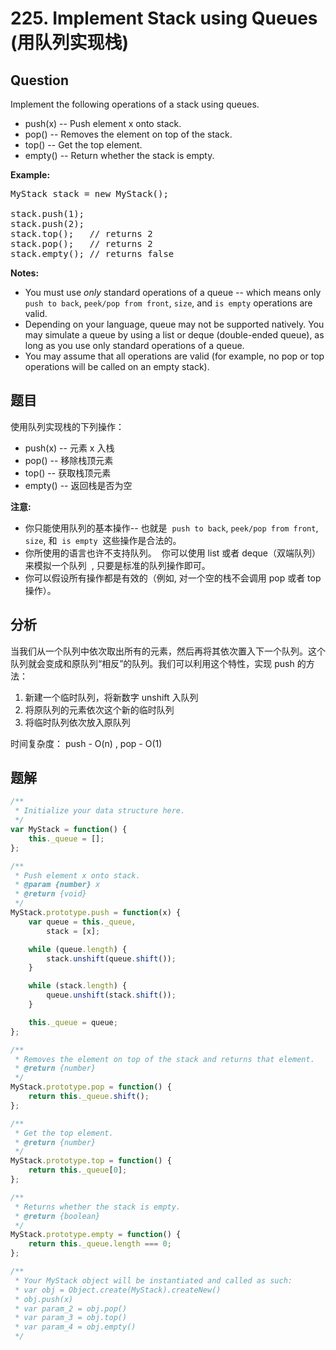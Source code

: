 # 225. Implement Stack using Queues (用队列实现栈)

## Question

Implement the following operations of a stack using queues.

-   push(x) -- Push element x onto stack.
-   pop() -- Removes the element on top of the stack.
-   top() -- Get the top element.
-   empty() -- Return whether the stack is empty.

**Example:**

<pre>MyStack stack = new MyStack();

stack.push(1);
stack.push(2);  
stack.top();   // returns 2
stack.pop();   // returns 2
stack.empty(); // returns false</pre>

**Notes:**

-   You must use _only_ standard operations of a queue -- which means only `push to back`, `peek/pop from front`, `size`, and `is empty` operations are valid.
-   Depending on your language, queue may not be supported natively. You may simulate a queue by using a list or deque (double-ended queue), as long as you use only standard operations of a queue.
-   You may assume that all operations are valid (for example, no pop or top operations will be called on an empty stack).

## 题目

使用队列实现栈的下列操作：

-   push(x) -- 元素 x 入栈
-   pop() -- 移除栈顶元素
-   top() -- 获取栈顶元素
-   empty() -- 返回栈是否为空

**注意:**

-   你只能使用队列的基本操作-- 也就是  `push to back`, `peek/pop from front`, `size`, 和  `is empty`  这些操作是合法的。
-   你所使用的语言也许不支持队列。  你可以使用 list 或者 deque（双端队列）来模拟一个队列  , 只要是标准的队列操作即可。
-   你可以假设所有操作都是有效的（例如, 对一个空的栈不会调用 pop 或者 top 操作）。

## 分析

当我们从一个队列中依次取出所有的元素，然后再将其依次置入下一个队列。这个队列就会变成和原队列“相反”的队列。我们可以利用这个特性，实现 push 的方法：

1. 新建一个临时队列，将新数字 unshift 入队列
2. 将原队列的元素依次这个新的临时队列
3. 将临时队列依次放入原队列

时间复杂度： push - O(n) , pop - O(1)

## 题解

```javascript
/**
 * Initialize your data structure here.
 */
var MyStack = function() {
    this._queue = [];
};

/**
 * Push element x onto stack.
 * @param {number} x
 * @return {void}
 */
MyStack.prototype.push = function(x) {
    var queue = this._queue,
        stack = [x];

    while (queue.length) {
        stack.unshift(queue.shift());
    }

    while (stack.length) {
        queue.unshift(stack.shift());
    }

    this._queue = queue;
};

/**
 * Removes the element on top of the stack and returns that element.
 * @return {number}
 */
MyStack.prototype.pop = function() {
    return this._queue.shift();
};

/**
 * Get the top element.
 * @return {number}
 */
MyStack.prototype.top = function() {
    return this._queue[0];
};

/**
 * Returns whether the stack is empty.
 * @return {boolean}
 */
MyStack.prototype.empty = function() {
    return this._queue.length === 0;
};

/**
 * Your MyStack object will be instantiated and called as such:
 * var obj = Object.create(MyStack).createNew()
 * obj.push(x)
 * var param_2 = obj.pop()
 * var param_3 = obj.top()
 * var param_4 = obj.empty()
 */
```
